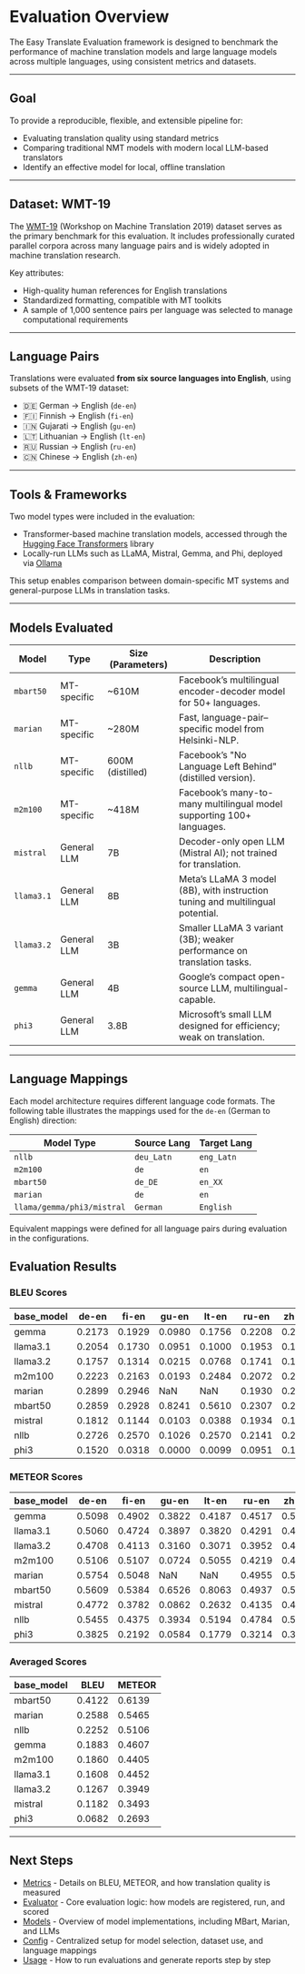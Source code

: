 # Evaluation Overview

The Easy Translate Evaluation framework is designed to benchmark the performance of machine translation models and large language models across multiple languages, using consistent metrics and datasets.

---

## Goal

To provide a reproducible, flexible, and extensible pipeline for:

- Evaluating translation quality using standard metrics
- Comparing traditional NMT models with modern local LLM-based translators
- Identify an effective model for local, offline translation
---

## Dataset: WMT-19

The [WMT-19](https://huggingface.co/datasets/wmt/wmt19) (Workshop on Machine Translation 2019) dataset serves as the primary benchmark for this evaluation. It includes professionally curated parallel corpora across many language pairs and is widely adopted in machine translation research.

Key attributes:

- High-quality human references for English translations
- Standardized formatting, compatible with MT toolkits
- A sample of 1,000 sentence pairs per language was selected to manage computational requirements

---

## Language Pairs

Translations were evaluated **from six source languages into English**, using subsets of the WMT-19 dataset:

- 🇩🇪 German → English (`de-en`)
- 🇫🇮 Finnish → English (`fi-en`)
- 🇮🇳 Gujarati → English (`gu-en`)
- 🇱🇹 Lithuanian → English (`lt-en`)
- 🇷🇺 Russian → English (`ru-en`)
- 🇨🇳 Chinese → English (`zh-en`)

---

## Tools & Frameworks

Two model types were included in the evaluation:

- Transformer-based machine translation models, accessed through the [Hugging Face Transformers](https://huggingface.co/docs/transformers) library
- Locally-run LLMs such as LLaMA, Mistral, Gemma, and Phi, deployed via [Ollama](https://ollama.com/)

This setup enables comparison between domain-specific MT systems and general-purpose LLMs in translation tasks.

---

## Models Evaluated

| Model      | Type           | Size (Parameters) | Description |
|------------|----------------|-------------------|-------------|
| `mbart50`  | MT-specific    | ~610M             | Facebook’s multilingual encoder-decoder model for 50+ languages. |
| `marian`   | MT-specific    | ~280M             | Fast, language-pair–specific model from Helsinki-NLP. |
| `nllb`     | MT-specific    | 600M (distilled)  | Facebook’s "No Language Left Behind" (distilled version). |
| `m2m100`   | MT-specific    | ~418M             | Facebook’s many-to-many multilingual model supporting 100+ languages. |
| `mistral`  | General LLM    | 7B                | Decoder-only open LLM (Mistral AI); not trained for translation. |
| `llama3.1` | General LLM    | 8B                | Meta’s LLaMA 3 model (8B), with instruction tuning and multilingual potential. |
| `llama3.2` | General LLM    | 3B                | Smaller LLaMA 3 variant (3B); weaker performance on translation tasks. |
| `gemma`    | General LLM    | 4B                | Google’s compact open-source LLM, multilingual-capable. |
| `phi3`     | General LLM    | 3.8B              | Microsoft’s small LLM designed for efficiency; weak on translation. |

---

## Language Mappings

Each model architecture requires different language code formats. The following table illustrates the mappings used for the `de-en` (German to English) direction:

| Model Type                   | Source Lang | Target Lang |
|-----------------------------|-------------|-------------|
| `nllb`                      | `deu_Latn`  | `eng_Latn`  |
| `m2m100`                    | `de`        | `en`        |
| `mbart50`                   | `de_DE`     | `en_XX`     |
| `marian`                    | `de`        | `en`        |
| `llama/gemma/phi3/mistral` | `German`    | `English`   |

Equivalent mappings were defined for all language pairs during evaluation in the configurations.

## Evaluation Results

### BLEU Scores

| base\_model | de-en  | fi-en  | gu-en  | lt-en  | ru-en  | zh-en  |
| ----------- | ------ | ------ | ------ | ------ | ------ | ------ |
| gemma       | 0.2173 | 0.1929 | 0.0980 | 0.1756 | 0.2208 | 0.2253 |
| llama3.1    | 0.2054 | 0.1730 | 0.0951 | 0.1000 | 0.1953 | 0.1957 |
| llama3.2    | 0.1757 | 0.1314 | 0.0215 | 0.0768 | 0.1741 | 0.1806 |
| m2m100      | 0.2223 | 0.2163 | 0.0193 | 0.2484 | 0.2072 | 0.2026 |
| marian      | 0.2899 | 0.2946 | NaN    | NaN    | 0.1930 | 0.2573 |
| mbart50     | 0.2859 | 0.2928 | 0.8241 | 0.5610 | 0.2307 | 0.2721 |
| mistral     | 0.1812 | 0.1144 | 0.0103 | 0.0388 | 0.1934 | 0.1803 |
| nllb        | 0.2726 | 0.2570 | 0.1026 | 0.2570 | 0.2141 | 0.2476 |
| phi3        | 0.1520 | 0.0318 | 0.0000 | 0.0099 | 0.0951 | 0.1204 |

### METEOR Scores

| base\_model | de-en  | fi-en  | gu-en  | lt-en  | ru-en  | zh-en  |
| ----------- | ------ | ------ | ------ | ------ | ------ | ------ |
| gemma       | 0.5098 | 0.4902 | 0.3822 | 0.4187 | 0.4517 | 0.5118 |
| llama3.1    | 0.5060 | 0.4724 | 0.3897 | 0.3820 | 0.4291 | 0.4921 |
| llama3.2    | 0.4708 | 0.4113 | 0.3160 | 0.3071 | 0.3952 | 0.4691 |
| m2m100      | 0.5106 | 0.5107 | 0.0724 | 0.5055 | 0.4219 | 0.4725 |
| marian      | 0.5754 | 0.5048 | NaN    | NaN    | 0.4955 | 0.5662 |
| mbart50     | 0.5609 | 0.5384 | 0.6526 | 0.8063 | 0.4937 | 0.5777 |
| mistral     | 0.4772 | 0.3782 | 0.0862 | 0.2632 | 0.4135 | 0.4740 |
| nllb        | 0.5455 | 0.4375 | 0.3934 | 0.5194 | 0.4784 | 0.5166 |
| phi3        | 0.3825 | 0.2192 | 0.0584 | 0.1779 | 0.3214 | 0.3948 |

### Averaged Scores

|base\_model | BLEU   | METEOR |
| -------------- | ------ | ------ |
| mbart50        | 0.4122 | 0.6139 |
| marian         | 0.2588 | 0.5465 |
| nllb           | 0.2252 | 0.5106 |
| gemma          | 0.1883 | 0.4607 |
| m2m100         | 0.1860 | 0.4405 |
| llama3.1       | 0.1608 | 0.4452 |
| llama3.2       | 0.1267 | 0.3949 |
| mistral        | 0.1182 | 0.3493 |
| phi3           | 0.0682 | 0.2693 |

---

## Next Steps

- [Metrics](metrics.md) - Details on BLEU, METEOR, and how translation quality is measured
- [Evaluator](evaluator.md) - Core evaluation logic: how models are registered, run, and scored
- [Models](model.md) - Overview of model implementations, including MBart, Marian, and LLMs
- [Config](config.md) - Centralized setup for model selection, dataset use, and language mappings
- [Usage](usage.md) - How to run evaluations and generate reports step by step

